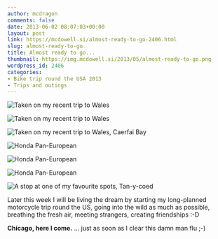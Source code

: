 ```yaml
---
author: mcdragon
comments: false
date: 2013-06-02 08:07:03+00:00
layout: post
link: https://mcdowell.si/almost-ready-to-go-2406.html
slug: almost-ready-to-go
title: Almost ready to go...
thumbnail: https://img.mcdowell.si/2013/05/almost-ready-to-go.png
wordpress_id: 2406
categories:
- Bike trip round the USA 2013
- Trips and outings
---
```


![Taken on my recent trip to Wales](https://img.mcdowell.si/2013/05/bike_at_scollock_1-1.jpg "Taken on my recent trip to Wales")

![Taken on my recent trip to Wales](https://img.mcdowell.si/2013/05/bike_at_scollock_2-1.jpg "Taken on my recent trip to Wales")

![Taken on my recent trip to Wales, Caerfai Bay](https://img.mcdowell.si/2013/05/Caerfai_bay-1.jpg "Taken on my recent trip to Wales, Caerfai Bay")

![Honda Pan-European](https://img.mcdowell.si/2013/05/Pan_European_1-1.jpg "Honda Pan-European")

![Honda Pan-European](https://img.mcdowell.si/2013/05/Pan_European_2-1.jpg "Honda Pan-European")

![Honda Pan-European](https://img.mcdowell.si/2013/05/Pan_European_3-1.jpg "Honda Pan-European")

![A stop at one of my favourite spots, Tan-y-coed](https://img.mcdowell.si/2013/05/Tan-y-coed-1.jpg "A stop at one of my favourite spots, Tan-y-coed")

Later this week I will be living the dream by starting my long-planned motorcycle trip round the US, going into the wild as much as possible, breathing the fresh air, meeting strangers, creating friendships :-D

**Chicago, here I come.**
... just as soon as I clear this damn man flu ;-)
